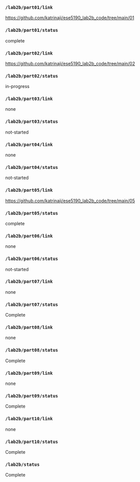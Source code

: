 ### `/lab2b/part01/link`
https://github.com/katrinaji/ese5190_lab2b_code/tree/main/01
### `/lab2b/part01/status`
complete
### `/lab2b/part02/link`
https://github.com/katrinaji/ese5190_lab2b_code/tree/main/02
### `/lab2b/part02/status`
in-progress
### `/lab2b/part03/link`
none
### `/lab2b/part03/status`
not-started
### `/lab2b/part04/link`
none
### `/lab2b/part04/status`
not-started
### `/lab2b/part05/link`
https://github.com/katrinaji/ese5190_lab2b_code/tree/main/05
### `/lab2b/part05/status`
complete
### `/lab2b/part06/link`
none
### `/lab2b/part06/status`
not-started
### `/lab2b/part07/link`
none
### `/lab2b/part07/status`
Complete
### `/lab2b/part08/link`
none
### `/lab2b/part08/status`
Complete
### `/lab2b/part09/link`
none
### `/lab2b/part09/status`
Complete
### `/lab2b/part10/link`
none
### `/lab2b/part10/status`
Complete
### `/lab2b/status`
Complete
